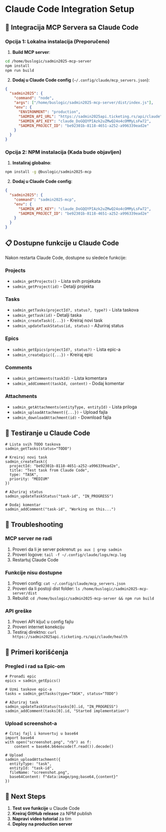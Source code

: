 # Claude Code Integration Setup

## 🚀 Integracija MCP Servera sa Claude Code

### Opcija 1: Lokalna instalacija (Preporučeno)

1. **Build MCP server**:
```bash
cd /home/buslogic/sadmin2025-mcp-server
npm install
npm run build
```

2. **Dodaj u Claude Code config** (`~/.config/claude/mcp_servers.json`):
```json
{
  "sadmin2025": {
    "command": "node",
    "args": ["/home/buslogic/sadmin2025-mcp-server/dist/index.js"],
    "env": {
      "ENVIRONMENT": "production",
      "SADMIN_API_URL": "https://sadmin2025api.ticketing.rs/api/claude",
      "SADMIN_API_KEY": "claude_DoGQQYPIAzk2uZMwQ24o4cOMMyLsFw72",
      "SADMIN_PROJECT_ID": "be92301b-8118-4651-a252-a996339ead2e"
    }
  }
}
```

### Opcija 2: NPM instalacija (Kada bude objavljen)

1. **Instaliraj globalno**:
```bash
npm install -g @buslogic/sadmin2025-mcp
```

2. **Dodaj u Claude Code config**:
```json
{
  "sadmin2025": {
    "command": "sadmin2025-mcp",
    "env": {
      "SADMIN_API_KEY": "claude_DoGQQYPIAzk2uZMwQ24o4cOMMyLsFw72",
      "SADMIN_PROJECT_ID": "be92301b-8118-4651-a252-a996339ead2e"
    }
  }
}
```

## 📋 Dostupne funkcije u Claude Code

Nakon restarta Claude Code, dostupne su sledeće funkcije:

### Projects
- `sadmin_getProjects()` - Lista svih projekata
- `sadmin_getProject(id)` - Detalji projekta

### Tasks
- `sadmin_getTasks(projectId?, status?, type?)` - Lista taskova
- `sadmin_getTask(id)` - Detalji taska
- `sadmin_createTask({...})` - Kreiraj novi task
- `sadmin_updateTaskStatus(id, status)` - Ažuriraj status

### Epics
- `sadmin_getEpics(projectId?, status?)` - Lista epic-a
- `sadmin_createEpic({...})` - Kreiraj epic

### Comments
- `sadmin_getComments(taskId)` - Lista komentara
- `sadmin_addComment(taskId, content)` - Dodaj komentar

### Attachments
- `sadmin_getAttachments(entityType, entityId)` - Lista priloga
- `sadmin_uploadAttachment({...})` - Upload fajla
- `sadmin_downloadAttachment(id)` - Download fajla

## 🧪 Testiranje u Claude Code

```claude
# Lista svih TODO taskova
sadmin_getTasks(status="TODO")

# Kreiraj novi task
sadmin_createTask({
  projectId: "be92301b-8118-4651-a252-a996339ead2e",
  title: "Test task from Claude Code",
  type: "TASK",
  priority: "MEDIUM"
})

# Ažuriraj status
sadmin_updateTaskStatus("task-id", "IN_PROGRESS")

# Dodaj komentar
sadmin_addComment("task-id", "Working on this...")
```

## 🔧 Troubleshooting

### MCP server ne radi
1. Proveri da li je server pokrenut: `ps aux | grep sadmin`
2. Proveri logove: `tail -f ~/.config/claude/logs/mcp.log`
3. Restartuj Claude Code

### Funkcije nisu dostupne
1. Proveri config: `cat ~/.config/claude/mcp_servers.json`
2. Proveri da li postoji dist folder: `ls /home/buslogic/sadmin2025-mcp-server/dist`
3. Rebuild: `cd /home/buslogic/sadmin2025-mcp-server && npm run build`

### API greške
1. Proveri API ključ u config fajlu
2. Proveri internet konekciju
3. Testiraj direktno: `curl https://sadmin2025api.ticketing.rs/api/claude/health`

## 📝 Primeri korišćenja

### Pregled i rad sa Epic-om
```claude
# Pronađi epic
epics = sadmin_getEpics()

# Uzmi taskove epic-a
tasks = sadmin_getTasks(type="TASK", status="TODO")

# Ažuriraj task
sadmin_updateTaskStatus(tasks[0].id, "IN_PROGRESS")
sadmin_addComment(tasks[0].id, "Started implementation")
```

### Upload screenshot-a
```claude
# Čitaj fajl i konvertuj u base64
import base64
with open("screenshot.png", "rb") as f:
    content = base64.b64encode(f.read()).decode()

# Upload
sadmin_uploadAttachment({
  entityType: "task",
  entityId: "task-id",
  fileName: "screenshot.png",
  base64Content: f"data:image/png;base64,{content}"
})
```

## 🎯 Next Steps

1. **Test sve funkcije** u Claude Code
2. **Kreiraj GitHub release** za NPM publish
3. **Napravi video tutorial** za tim
4. **Deploy na production server**